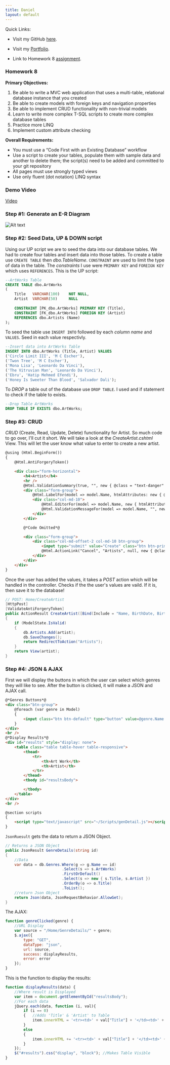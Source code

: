 ```yaml
---
title: Daniel
layout: default
---
```


Quick Links:

* Visit my GitHub [here](https://github.com/tapiad).

* Visit my [Portfolio](https://tapiad.github.io).

* Link to Homework 8 [assignment](http://www.wou.edu/~morses/classes/cs46x/assignments/HW8.html).


### Homework 8

**Primary Objectives:**
1. Be able to write a MVC web application that uses a multi-table, relational database instance that you created
2. Be able to create models with foreign keys and navigation properties
3. Be able to implement CRUD functionality with non-trivial models
4. Learn to write more complex T-SQL scripts to create more complex database tables
5. Practice more LINQ
6. Implement custom attribute checking


**Overall Requirements:**

 * You must use a “Code First with an Existing Database” workflow
 * Use a script to create your tables, populate them with sample data and another to delete them; the script(s) need to be added and committed to your git repository
 * All pages must use strongly typed views
 * Use only fluent (dot notation) LINQ syntax

### Demo Video

[Video](https://youtu.be/pwJ_TzcrDYw)


### Step #1: Generate an E-R Diagram

![Alt text](E-R_Diagram.PNG)

### Step #2: Seed Data, UP & DOWN script

Using our UP script we are to seed the data into our database tables. We had to create four tables and insert data into those tables. To create a table use `CREATE TABLE` then *dbo.TableName*. `CONSTRAINT` are used to limit the type of data in the table. The *constraints* I use were `PRIMARY KEY` and `FOREIGN KEY` which uses `REFERENCES`. This is the UP script:

```sql
--ArtWorks Table
CREATE TABLE dbo.ArtWorks
(
    Title   VARCHAR(100)    NOT NULL,
    Artist  VARCHAR(50)     NULL
    
    CONSTRAINT [PK_dbo.ArtWorks] PRIMARY KEY (Title),
    CONSTRAINT [FK_dbo.ArtWorks] FOREIGN KEY (Artist)
    REFERENCES dbo.Artists (Name)
);
```

To seed the table use `INSERT INTO` followed by each *column name* and `VALUES`. Seed in each value respectivly.

```sql
--Insert data into ArtWorks Table
INSERT INTO dbo.ArtWorks (Title, Artist) VALUES
('Circle Limit III', 'M C Escher'),
('Twon Tree', 'M C Escher'),
('Mona Lisa', 'Leonardo Da Vinci'),
('The Vitruvian Man', 'Leonardo Da Vinci'),
('Ebru', 'Hatip Mehmed Efendi'),
('Honey Is Sweeter Than Blood', 'Salvador Dali');
```

To *DROP* a table out of the database use `DROP TABLE`. I used and if statement to check if the table to exists.

```sql
--Drop Table ArtWorks
DROP TABLE IF EXISTS dbo.ArtWorks;
``` 

### Step #3: CRUD

*CRUD* (Create, Read, Update, Delete) functionality for Artist. So much code to go over, I'll cut it short. We will take a look at the *CreateArtist.cshtml* View. This will let the user know what value to enter to create a new artist.

```html
@using (Html.BeginForm())
{
    @Html.AntiForgeryToken()

    <div class="form-horizontal">
        <h4>Artist</h4>
        <hr />
        @Html.ValidationSummary(true, "", new { @class = "text-danger" })
        <div class="form-group">
            @Html.LabelFor(model => model.Name, htmlAttributes: new { @class = "control-label col-md-2" })
            <div class="col-md-10">
                @Html.EditorFor(model => model.Name, new { htmlAttributes = new { @class = "form-control" } })
                @Html.ValidationMessageFor(model => model.Name, "", new { @class = "text-danger" })
            </div>
        </div>

        @*Code Omitted*@

        <div class="form-group">
            <div class="col-md-offset-2 col-md-10 btn-group">
                <input type="submit" value="Create" class="btn btn-primary" />
                @Html.ActionLink("Cancel", "Artists", null, new { @class = "btn btn-danger" })
            </div>
        </div>
    </div>
}
```

Once the user has added the values, it takes a *POST* action which will be handled in the controller. Checks if the the user's values are vaild. If it is, then save it to the database!

```cs
// POST: Home/CreateArtist
[HttpPost]
[ValidateAntiForgeryToken]
public ActionResult CreateArtist([Bind(Include = "Name, BirthDate, BirthCity")] Artist artist)
{
    if (ModelState.IsValid)
    {
        db.Artists.Add(artist);
        db.SaveChanges();
        return RedirectToAction("Artists");
    }
    return View(artist);
} 
```

### Step #4: JSON & AJAX

First we will display the buttons in which the user can select which genres they will like to see. After the button is clicked, it will make a JSON and AJAX call.

```html
@*Genres Buttons*@
<div class="btn-group">
    @foreach (var genre in Model)
    {                               
        <input class="btn btn-default" type="button" value=@genre.Name onclick="genreClicked('@genre.Name')" />
    }
</div>
<br />
@*Display Results*@
<div id="results" style="display: none">
    <table class="table table-hover table-responsive">
        <thead>
            <tr>
                <th>Art Work</th>
                <th>Artist</th>
            </tr>
        </thead>
        <tbody id="resultsBody">

        </tbody>
    </table>
</div>
<br />

@section scripts
{
    <script type="text/javascript" src="~/Scripts/genDetail.js"></script>
}
```


`JsonRuesult` gets the data to return a JSON Object.

```cs
// Returns a JSON Object
public JsonResult GenreDetails(string id)
{
    //Data
    var data = db.Genres.Where(g => g.Name == id)
                         .Select(s => s.ArtWorks)
                         .FirstOrDefault()
                         .Select(s => new { s.Title, s.Artist }) 
                         .OrderBy(o => o.Title)
                         .ToList();
    //return Json Object
    return Json(data, JsonRequestBehavior.AllowGet);
}
```

The AJAX:

```js
function genreClicked(genre) {
    //URL Display
    var source = "/Home/GenreDetails/" + genre;
    $.ajax({
        type: "GET",
        dataType: "json",
        url: source,
        success: displayResults,
        error: error
    });
}
```

This is the function to display the results:

```js
function displayResults(data) {
    //Where result is Displayed
    var item = document.getElementById("resultsBody");
    //For each data
    jQuery.each(data, function (i, val){
        if (i == 0)
        {   //Adds 'Title' & 'Artist' to Table
            item.innerHTML = '<tr><td>' + val["Title"] + '</td><td>' + val["Artist"] + '</td></tr>';
        }
        else
        {
            item.innerHTML += '<tr><td>' + val["Title"] + '</td><td>' + val["Artist"] + '</td></tr>';
        }
    });
    $("#results").css("display", "block"); //Makes Table Visible
}

```

